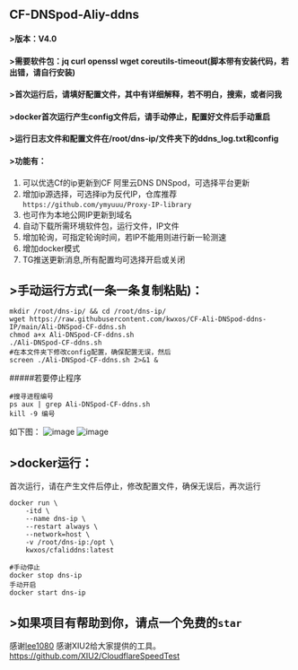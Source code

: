 ## CF-DNSpod-Aliy-ddns
#### >版本：V4.0
#### >需要软件包：jq curl openssl wget coreutils-timeout(脚本带有安装代码，若出错，请自行安装)
#### >首次运行后，请填好配置文件，其中有详细解释，若不明白，搜索，或者问我
#### >docker首次运行产生config文件后，请手动停止，配置好文件后手动重启
#### >运行日志文件和配置文件在/root/dns-ip/文件夹下的ddns_log.txt和config
#### >功能有：
1. 可以优选Cf的ip更新到CF  阿里云DNS  DNSpod，可选择平台更新
2. 增加ip源选择，可选择ip为反代IP，仓库推荐
   `https://github.com/ymyuuu/Proxy-IP-library`
3. 也可作为本地公网IP更新到域名
4. 自动下载所需环境软件包，运行文件，IP文件
5. 增加轮询，可指定轮询时间，若IP不能用则进行新一轮测速
6. 增加docker模式
7. TG推送更新消息,所有配置均可选择开启或关闭
## >手动运行方式(一条一条复制粘贴)：
```
mkdir /root/dns-ip/ && cd /root/dns-ip/
wget https://raw.githubusercontent.com/kwxos/CF-Ali-DNSpod-ddns-IP/main/Ali-DNSpod-CF-ddns.sh
chmod a+x Ali-DNSpod-CF-ddns.sh
./Ali-DNSpod-CF-ddns.sh
#在本文件夹下修改config配置，确保配置无误，然后
screen ./Ali-DNSpod-CF-ddns.sh 2>&1 &
```
#####若要停止程序
```
#搜寻进程编号
ps aux | grep Ali-DNSpod-CF-ddns.sh
kill -9 编号
```
如下图：
![image](https://github.com/kwxos/CF-Ali-DNSpod-ddns-IP/assets/102129419/3435a585-5a8d-44a7-b32c-9a58b4287880)
![image](https://github.com/kwxos/CF-Ali-DNSpod-ddns-IP/assets/102129419/fd82480e-68d3-4b6e-80ca-26dfd654241d)

## >docker运行：
首次运行，请在产生文件后停止，修改配置文件，确保无误后，再次运行
```
docker run \
    -itd \
    --name dns-ip \
    --restart always \
    --network=host \
    -v /root/dns-ip:/opt \
    kwxos/cfaliddns:latest

#手动停止
docker stop dns-ip
手动开启
docker start dns-ip
```
## >如果项目有帮助到你，请点一个免费的`star`
感谢[lee1080](https://github.com/lee1080)
感谢XIU2给大家提供的工具。 https://github.com/XIU2/CloudflareSpeedTest

